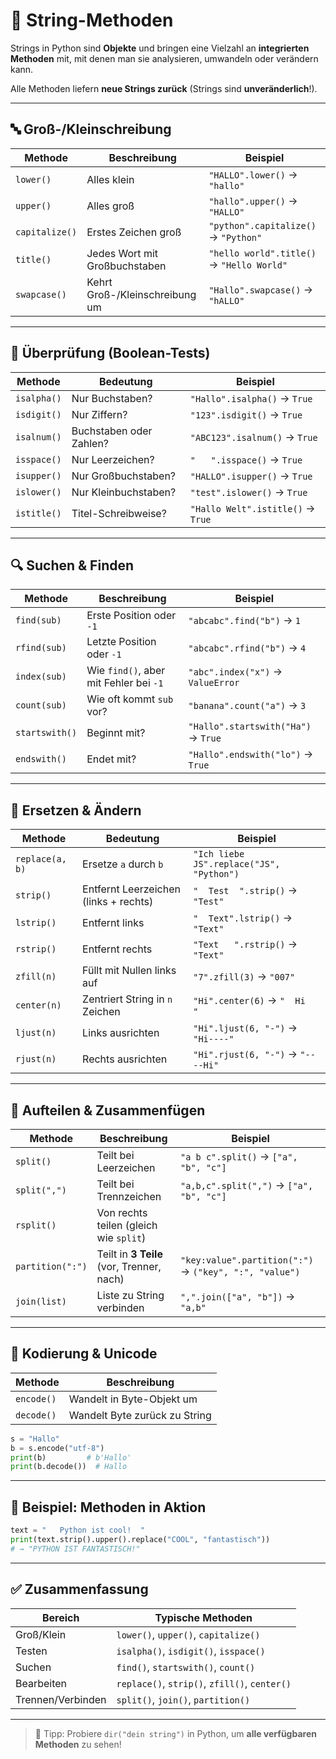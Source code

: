 # 🧰 String-Methoden

Strings in Python sind **Objekte** und bringen eine Vielzahl an **integrierten Methoden** mit, mit denen man sie analysieren, umwandeln oder verändern kann.

Alle Methoden liefern **neue Strings zurück** (Strings sind **unveränderlich**!).

---

## 🔤 Groß-/Kleinschreibung

| Methode         | Beschreibung                            | Beispiel                          |
|-----------------|-------------------------------------------|-----------------------------------|
| `lower()`       | Alles klein                              | `"HALLO".lower()` → `"hallo"`     |
| `upper()`       | Alles groß                               | `"hallo".upper()` → `"HALLO"`     |
| `capitalize()`  | Erstes Zeichen groß                      | `"python".capitalize()` → `"Python"` |
| `title()`       | Jedes Wort mit Großbuchstaben           | `"hello world".title()` → `"Hello World"` |
| `swapcase()`    | Kehrt Groß-/Kleinschreibung um           | `"Hallo".swapcase()` → `"hALLO"`  |

---

## 🧪 Überprüfung (Boolean-Tests)

| Methode            | Bedeutung                              | Beispiel                     |
|--------------------|-----------------------------------------|------------------------------|
| `isalpha()`        | Nur Buchstaben?                         | `"Hallo".isalpha()` → `True` |
| `isdigit()`        | Nur Ziffern?                            | `"123".isdigit()` → `True`   |
| `isalnum()`        | Buchstaben oder Zahlen?                 | `"ABC123".isalnum()` → `True`|
| `isspace()`        | Nur Leerzeichen?                        | `"   ".isspace()` → `True`   |
| `isupper()`        | Nur Großbuchstaben?                     | `"HALLO".isupper()` → `True` |
| `islower()`        | Nur Kleinbuchstaben?                    | `"test".islower()` → `True`  |
| `istitle()`        | Titel-Schreibweise?                     | `"Hallo Welt".istitle()` → `True` |

---

## 🔍 Suchen & Finden

| Methode          | Beschreibung                          | Beispiel                             |
|------------------|-----------------------------------------|--------------------------------------|
| `find(sub)`      | Erste Position oder `-1`               | `"abcabc".find("b")` → `1`           |
| `rfind(sub)`     | Letzte Position oder `-1`             | `"abcabc".rfind("b")` → `4`          |
| `index(sub)`     | Wie `find()`, aber mit Fehler bei `-1`| `"abc".index("x")` → `ValueError`    |
| `count(sub)`     | Wie oft kommt `sub` vor?              | `"banana".count("a")` → `3`          |
| `startswith()`   | Beginnt mit?                          | `"Hallo".startswith("Ha")` → `True`  |
| `endswith()`     | Endet mit?                            | `"Hallo".endswith("lo")` → `True`    |

---

## 🔧 Ersetzen & Ändern

| Methode            | Bedeutung                              | Beispiel                              |
|--------------------|------------------------------------------|---------------------------------------|
| `replace(a, b)`    | Ersetze `a` durch `b`                    | `"Ich liebe JS".replace("JS", "Python")` |
| `strip()`          | Entfernt Leerzeichen (links + rechts)   | `"  Test  ".strip()` → `"Test"`       |
| `lstrip()`         | Entfernt links                          | `"  Text".lstrip()` → `"Text"`        |
| `rstrip()`         | Entfernt rechts                         | `"Text   ".rstrip()` → `"Text"`       |
| `zfill(n)`         | Füllt mit Nullen links auf              | `"7".zfill(3)` → `"007"`              |
| `center(n)`        | Zentriert String in `n` Zeichen         | `"Hi".center(6)` → `"  Hi  "`         |
| `ljust(n)`         | Links ausrichten                        | `"Hi".ljust(6, "-")` → `"Hi----"`     |
| `rjust(n)`         | Rechts ausrichten                       | `"Hi".rjust(6, "-")` → `"----Hi"`     |

---

## 🧱 Aufteilen & Zusammenfügen

| Methode              | Beschreibung                           | Beispiel                              |
|----------------------|------------------------------------------|---------------------------------------|
| `split()`            | Teilt bei Leerzeichen                   | `"a b c".split()` → `["a", "b", "c"]` |
| `split(",")`         | Teilt bei Trennzeichen                  | `"a,b,c".split(",")` → `["a", "b", "c"]` |
| `rsplit()`           | Von rechts teilen (gleich wie `split`)  |                                      |
| `partition(":")`     | Teilt in **3 Teile** (vor, Trenner, nach)| `"key:value".partition(":")` → `("key", ":", "value")` |
| `join(list)`         | Liste zu String verbinden               | `",".join(["a", "b"])` → `"a,b"`      |

---

## 🔐 Kodierung & Unicode

| Methode        | Beschreibung                      |
|----------------|-----------------------------------|
| `encode()`     | Wandelt in Byte-Objekt um         |
| `decode()`     | Wandelt Byte zurück zu String     |

```python
s = "Hallo"
b = s.encode("utf-8")
print(b)         # b'Hallo'
print(b.decode())  # Hallo
```

---

## 📘 Beispiel: Methoden in Aktion

```python
text = "   Python ist cool!  "
print(text.strip().upper().replace("COOL", "fantastisch"))
# → "PYTHON IST FANTASTISCH!"
```

---

## ✅ Zusammenfassung

| Bereich           | Typische Methoden                                |
|-------------------|--------------------------------------------------|
| Groß/Klein        | `lower()`, `upper()`, `capitalize()`             |
| Testen            | `isalpha()`, `isdigit()`, `isspace()`            |
| Suchen            | `find()`, `startswith()`, `count()`              |
| Bearbeiten        | `replace()`, `strip()`, `zfill()`, `center()`    |
| Trennen/Verbinden | `split()`, `join()`, `partition()`               |

---

> 🧠 Tipp: Probiere `dir("dein string")` in Python, um **alle verfügbaren Methoden** zu sehen!